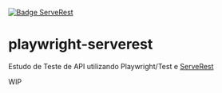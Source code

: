 [![Badge ServeRest](https://img.shields.io/badge/API-ServeRest-green)](https://github.com/ServeRest/ServeRest/)

# playwright-serverest
Estudo de Teste de API utilizando Playwright/Test e [ServeRest](https://serverest.dev/)

WIP
